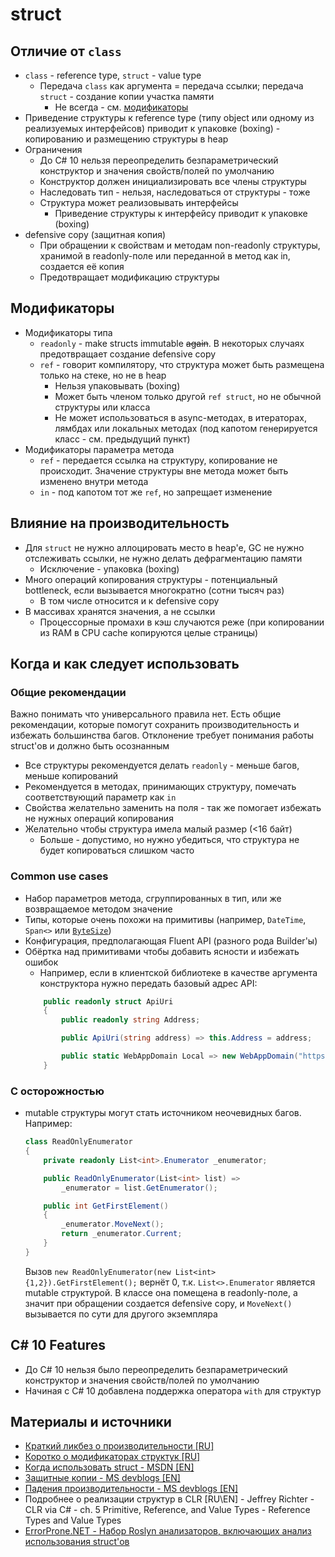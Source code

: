 # struct

## Отличие от `class`
- `class` - reference type, `struct` - value type
	- Передача `class` как аргумента = передача ссылки; передача `struct` - создание копии участка памяти 
		- Не всегда - см. [модификаторы](#Модификаторы)
- Приведение структуры к reference type (типу object или одному из реализуемых интерфейсов) приводит к упаковке (boxing) - копированию и размещению структуры в heap
- Ограничения
	- До C# 10 нельзя переопределить безпараметрический конструктор и значения свойств/полей по умолчанию
	- Конструктор должен инициализировать все члены структуры
	- Наследовать тип - нельзя, наследоваться от структуры - тоже
	- Структура может реализовывать интерфейсы
		- Приведение структуры к интерфейсу приводит к упаковке (boxing)
- defensive copy (защитная копия)
	- При обращении к свойствам и методам non-readonly структуры, хранимой в readonly-поле или переданной в метод как in, создается её копия
	- Предотвращает модификацию структуры

## Модификаторы
- Модификаторы типа
	- `readonly` - make structs immutable ~~again~~. В некоторых случаях предотвращает создание defensive copy
	- `ref` - говорит компилятору, что структура может быть размещена только на стеке, но не в heap
		- Нельзя упаковывать (boxing)
		- Может быть членом только другой `ref struct`, но не обычной структуры или класса
		- Не может использоваться в async-методах, в итераторах, лямбдах или локальных методах (под капотом генерируется класс - см. предыдущий пункт)
- Модификаторы параметра метода
	- `ref` - передается ссылка на структуру, копирование не происходит. Значение структуры вне метода может быть изменено внутри метода
	- `in` - под капотом тот же `ref`, но запрещает изменение

## Влияние на производительность
- Для `struct` не нужно аллоцировать место в heap'e, GC не нужно отслеживать ссылки, не нужно делать дефрагментацию памяти
	- Исключение - упаковка (boxing)
- Много операций копирования структуры - потенциальный bottleneck, если вызывается многократно (сотни тысяч раз)
	- В том числе относится и к defensive copy
- В массивах хранятся значения, а не ссылки
	- Процессорные промахи в кэш случаются реже (при копировании из RAM в CPU cache копируются целые страницы)

## Когда и как следует использовать
### Общие рекомендации
Важно понимать что универсального правила нет. Есть общие рекомендации, которые помогут сохранить производительность и избежать большинства багов. Отклонение требует понимания работы struct'ов и должно быть осознанным
- Все структуры рекомендуется делать `readonly` - меньше багов, меньше копирований
- Рекомендуется в методах, принимающих структуру, помечать соответствующий параметр как `in`
- Свойства желательно заменить на поля - так же помогает избежать не нужных операций копирования
- Желательно чтобы структура имела малый размер (<16 байт)
	- Больше - допустимо, но нужно убедиться, что структура не будет копироваться слишком часто

### Common use cases
- Набор параметров метода, сгруппированных в тип, или же возвращаемое методом значение
- Типы, которые очень похожи на примитивы (например, `DateTime`, `Span<>` или [`ByteSize`](https://github.com/omar/ByteSize))
- Конфигурация, предполагающая Fluent API (разного рода Builder'ы)
- Обёртка над примитивами чтобы добавить ясности и избежать ошибок
	- Например, если в клиентской библиотеке в качестве аргумента конструктора нужно передать базовый адрес API:
	```c#
		public readonly struct ApiUri
		{
			public readonly string Address;

			public ApiUri(string address) => this.Address = address;

			public static WebAppDomain Local => new WebAppDomain("https://localhost:5001/");
		}
	```

### С осторожностью
- mutable структуры могут стать источником неочевидных багов. Например:
	```c#
	class ReadOnlyEnumerator
	{
		private readonly List<int>.Enumerator _enumerator;
	
		public ReadOnlyEnumerator(List<int> list) =>
			_enumerator = list.GetEnumerator();

		public int GetFirstElement()
		{
			_enumerator.MoveNext();
			return _enumerator.Current;
		}
	}
	```
    Вызов `new ReadOnlyEnumerator(new List<int>{1,2}).GetFirstElement();` вернёт 0, т.к. `List<>.Enumerator` является mutable структурой. 
    В классе она помещена в readonly-поле, а значит при обращении создается defensive copy, и `MoveNext()` вызывается по сути для другого экземпляра

## C# 10 Features
- До C# 10 нельзя было переопределить безпараметрический конструктор и значения свойств/полей по умолчанию
- Начиная с C# 10 добавлена поддержка оператора `with` для структур


## Материалы и источники

- [Краткий ликбез о производительности \[RU\]](https://habr.com/ru/company/microsoft/blog/423053/)
- [Коротко о модификаторах структук \[RU\]](https://andrey.moveax.ru/post/csharp-features-v7-2#newsemantic)
- [Когда использовать struct - MSDN \[EN\]](https://docs.microsoft.com/en-us/dotnet/standard/design-guidelines/choosing-between-class-and-struct)
- [Защитные копии - MS devblogs \[EN\]](https://devblogs.microsoft.com/premier-developer/the-in-modifier-and-the-readonly-structs-in-c/)
- [Падения производительности - MS devblogs \[EN\]](https://devblogs.microsoft.com/premier-developer/performance-traps-of-ref-locals-and-ref-returns-in-c/)
- Подробнее о реализации структур в CLR \[RU\\EN\] - Jeffrey Richter - CLR via C# - ch. 5 Primitive, Reference, and Value Types - Reference Types and Value Types
- [ErrorProne.NET - Набор Roslyn анализаторов, включающих анализ использования struct'ов](https://github.com/SergeyTeplyakov/ErrorProne.NET#struct-analyzers)
